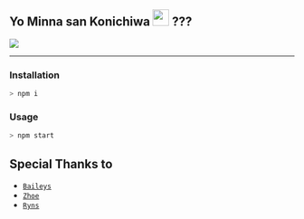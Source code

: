  
## Yo Minna san Konichiwa <img src="https://github.com/TheDudeThatCode/TheDudeThatCode/blob/master/Assets/hmm.gif" width="29px"> ???
<img align="center" height="auto" src="https://i.ytimg.com/vi/rHmqby4MRdo/maxresdefault.jpg"/>

___

### Installation
```bash
> npm i
```

### Usage
```bash
> npm start
```

## Special Thanks to
* [`Baileys`](https://github.com/adiwajshing/Baileys)
* [`Zhoe`](https://github.com/chalyyzhu)
* [`Ryns`](https://github.com/rynkings)
